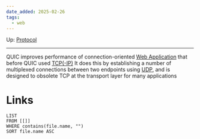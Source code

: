 ```yaml
---
date_added: 2025-02-26
tags:
  - web
---
```

Up: [Protocol](Protocol.md)
___
 QUIC improves performance of connection-oriented [Web Application](Web%20Application.md) that before QUIC used [TCP(-IP)](TCP(-IP).md) It does this by establishing a number of multiplexed connections between two endpoints using [UDP](UDP.md), and is designed to obsolete TCP at the transport layer for many applications
# Links
```dataview
LIST
FROM [[]]
WHERE contains(file.name, "")
SORT file.name ASC
```

